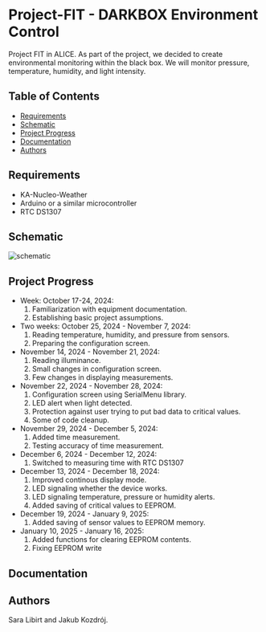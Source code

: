 # Project-FIT - DARKBOX Environment Control

Project FIT in ALICE. As part of the project, we decided to create environmental monitoring within the black box. We will monitor pressure, temperature, humidity, and light intensity.

## Table of Contents

- [Requirements](#requirements)
- [Schematic](#schematic)
- [Project Progress](#project-progress)
- [Documentation](#documentation)
- [Authors](#authors)


## Requirements

- KA-Nucleo-Weather
- Arduino or a similar microcontroller
- RTC DS1307

## Schematic

![schematic](https://github.com/user-attachments/assets/cddea88b-0ec8-4fb5-b417-5ea7f5d9da89)

## Project Progress

- Week: October 17-24, 2024:
  1. Familiarization with equipment documentation.
  2. Establishing basic project assumptions.
- Two weeks: October 25, 2024 - November 7, 2024:
  1. Reading temperature, humidity, and pressure from sensors.
  2. Preparing the configuration screen.
- November 14, 2024 - November 21, 2024:
  1. Reading illuminance.
  2. Small changes in configuration screen.
  3. Few changes in displaying measurements.
- November 22, 2024 - November 28, 2024:
  1. Configuration screen using SerialMenu library.
  2. LED alert when light detected.
  3. Protection against user trying to put bad data to critical values.
  4. Some of code cleanup.
- November 29, 2024 - December 5, 2024:
  1. Added time measurement.
  2. Testing accuracy of time measurement.
- December 6, 2024 - December 12, 2024:
  1. Switched to measuring time with RTC DS1307
- December 13, 2024 - December 18, 2024:
  1. Improved continous display mode.
  2. LED signaling whether the device works.
  3. LED signaling temperature, pressure or humidity alerts.
  4. Added saving of critical values ​​to EEPROM.
- December 19, 2024 - January 9, 2025:
  1. Added saving of sensor values ​​to EEPROM memory.
- January 10, 2025 - January 16, 2025:
  1. Added functions for clearing EEPROM contents.
  2. Fixing EEPROM write

## Documentation

## Authors
Sara Libirt and Jakub Kozdrój.
